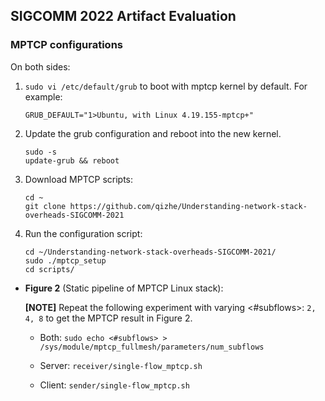 ## SIGCOMM 2022 Artifact Evaluation

### MPTCP configurations

On both sides:

1. `sudo vi /etc/default/grub` to boot with mptcp kernel by default. For example:  

   ```
   GRUB_DEFAULT="1>Ubuntu, with Linux 4.19.155-mptcp+"
   ```

2. Update the grub configuration and reboot into the new kernel.  

   ```
   sudo -s
   update-grub && reboot
   ```
   
3. Download MPTCP scripts:

   ```
   cd ~
   git clone https://github.com/qizhe/Understanding-network-stack-overheads-SIGCOMM-2021
   ```

4. Run the configuration script:

   ```
   cd ~/Understanding-network-stack-overheads-SIGCOMM-2021/
   sudo ./mptcp_setup
   cd scripts/
   ```
   
- **Figure 2** (Static pipeline of MPTCP Linux stack):

   **[NOTE]** Repeat the following experiment with varying <#subflows>: `2, 4, 8` to get the MPTCP result in Figure 2.

   - Both: `sudo echo <#subflows> > /sys/module/mptcp_fullmesh/parameters/num_subflows`

   - Server: `receiver/single-flow_mptcp.sh`
   - Client: `sender/single-flow_mptcp.sh`
